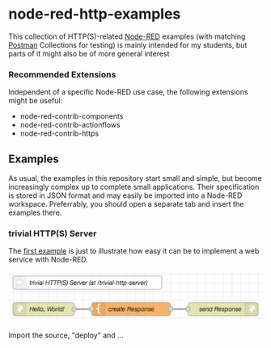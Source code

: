 # node-red-http-examples #

This collection of HTTP(S)-related [Node-RED](https://nodered.org/) examples (with matching [Postman](https://www.postman.com/) Collections for testing) is mainly intended for my students, but parts of it might also be of more general interest

### Recommended Extensions ###

Independent of a specific Node-RED use case, the following extensions might be useful:

* node-red-contrib-components
* node-red-contrib-actionflows
* node-red-contrib-https

## Examples ##

As usual, the examples in this repository start small and simple, but become increasingly complex up to complete small applications. Their specification is stored in JSON format and may easily be imported into a Node-RED workspace. Preferrably, you should open a separate tab and insert the examples there.

### trivial HTTP(S) Server ###

The [first example](examples/trivial-http-server.json) is just to illustrate how easy it can be to implement a web service with Node-RED.

![](examples/trivial-http-server.png)

Import the source, "deploy" and ...

